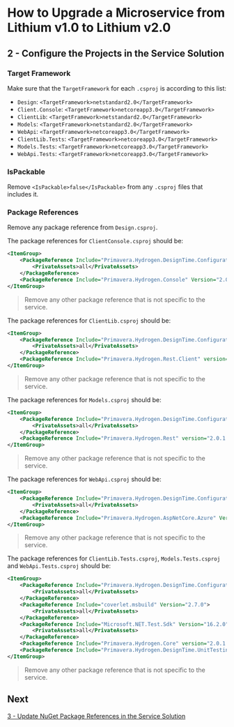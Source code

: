 # How to Upgrade a Microservice from Lithium v1.0 to Lithium v2.0

## 2 - Configure the Projects in the Service Solution

### Target Framework

Make sure that the `TargetFramework` for each `.csproj` is according to this list:

- `Design`: `<TargetFramework>netstandard2.0</TargetFramework>`
- `Client.Console`: `<TargetFramework>netcoreapp3.0</TargetFramework>`
- `ClientLib`: `<TargetFramework>netstandard2.0</TargetFramework>`
- `Models`: `<TargetFramework>netstandard2.0</TargetFramework>`
- `WebApi`: `<TargetFramework>netcoreapp3.0</TargetFramework>`
- `ClientLib.Tests`: `<TargetFramework>netcoreapp3.0</TargetFramework>`
- `Models.Tests`: `<TargetFramework>netcoreapp3.0</TargetFramework>`
- `WebApi.Tests`: `<TargetFramework>netcoreapp3.0</TargetFramework>`

### IsPackable

Remove `<IsPackable>false</IsPackable>` from any `.csproj` files that includes it.

### Package References

Remove any package reference from `Design.csproj`.

The package references for `ClientConsole.csproj` should be:

```xml
<ItemGroup>
    <PackageReference Include="Primavera.Hydrogen.DesignTime.Configuration" Version="2.0.0.22">
        <PrivateAssets>all</PrivateAssets>
    </PackageReference>
    <PackageReference Include="Primavera.Hydrogen.Console" Version="2.0.1.26" />
</ItemGroup>
```

> Remove any other package reference that is not specific to the service.

The package references for `ClientLib.csproj` should be:

```xml
<ItemGroup>
    <PackageReference Include="Primavera.Hydrogen.DesignTime.Configuration" Version="2.0.0.22">
        <PrivateAssets>all</PrivateAssets>
    </PackageReference>
    <PackageReference Include="Primavera.Hydrogen.Rest.Client" version="2.0.1.26" />
</ItemGroup>
```

> Remove any other package reference that is not specific to the service.

The package references for `Models.csproj` should be:

```xml
<ItemGroup>
    <PackageReference Include="Primavera.Hydrogen.DesignTime.Configuration" Version="2.0.0.22">
        <PrivateAssets>all</PrivateAssets>
    </PackageReference>
    <PackageReference Include="Primavera.Hydrogen.Rest" version="2.0.1.26" />
</ItemGroup>
```

> Remove any other package reference that is not specific to the service.

The package references for `WebApi.csproj` should be:

```xml
<ItemGroup>
    <PackageReference Include="Primavera.Hydrogen.DesignTime.Configuration" Version="2.0.0.22">
        <PrivateAssets>all</PrivateAssets>
    </PackageReference>
    <PackageReference Include="Primavera.Hydrogen.AspNetCore.Azure" Version="2.0.1.26" />
</ItemGroup>
```

> Remove any other package reference that is not specific to the service.

The package references for `ClientLib.Tests.csproj`, `Models.Tests.csproj` and `WebApi.Tests.csproj` should be:

```xml
<ItemGroup>
    <PackageReference Include="Primavera.Hydrogen.DesignTime.Configuration" Version="2.0.0.22">
        <PrivateAssets>all</PrivateAssets>
    </PackageReference>
    <PackageReference Include="coverlet.msbuild" Version="2.7.0">
        <PrivateAssets>all</PrivateAssets>
    </PackageReference>
    <PackageReference Include="Microsoft.NET.Test.Sdk" Version="16.2.0">
        <PrivateAssets>all</PrivateAssets>
    </PackageReference>
    <PackageReference Include="Primavera.Hydrogen.Core" version="2.0.1.26" />
    <PackageReference Include="Primavera.Hydrogen.DesignTime.UnitTesting" version="2.0.1.26" />
</ItemGroup>
```

> Remove any other package reference that is not specific to the service.

## Next

[3 - Update NuGet Package References in the Service Solution](./03-update-nuget-packages.md)